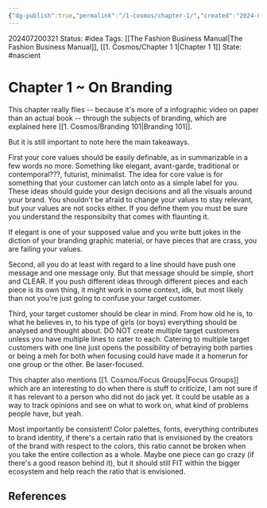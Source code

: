 ```yaml
---
{"dg-publish":true,"permalink":"/1-cosmos/chapter-1/","created":"2024-08-31T23:47:14.876-04:00","updated":"2024-07-20T03:46:49.472-04:00"}
---
```


202407200321
Status: #idea
Tags: [[The Fashion Business Manual\|The Fashion Business Manual]], [[1. Cosmos/Chapter 1 1\|Chapter 1 1]]
State: #nascient
# Chapter 1 ~ On Branding

This chapter really flies -- because it's more of a infographic video on paper than an actual book -- through the subjects of branding, which are explained here [[1. Cosmos/Branding 101\|Branding 101]].

But it is still important to note here the main takeaways.

First your core values should be easily definable, as in summarizable in a few words no more.
Something like elegant, avant-garde, traditional or contemporal???, futurist, minimalist. The idea for core value is for something that your customer can latch onto as a simple label for you. These ideas should guide your design decisions and all the visuals around your brand. You shouldn't be afraid to change your values to stay relevant, but your values are not socks either. If you define them you must be sure you understand the responsibilty that comes with flaunting it.

If elegant is one of your supposed value and you write butt jokes in the diction of your branding graphic material, or have pieces that are crass, you are failing your values.

Second, all you do at least with regard to a line should have push one message and one message only. But that message should be simple, short and CLEAR. If you push different ideas through different pieces and each piece is its own thing, it might work in some context, idk, but most likely than not you're just going to confuse your target customer.

Third, your target customer should be clear in mind. From how old he is, to what he believes in, to his type of girls (or boys) everything should be analysed and thought about. DO NOT create multiple target customers unless you have multiple lines to cater to each. Catering to multiple target customers with one line just opens the possibility of betraying both parties or being a meh for both when focusing could have made it a homerun for one group or the other. Be laser-focused.

This chapter also mentions [[1. Cosmos/Focus Groups\|Focus Groups]] which are an interesting to do when there is stuff to criticize, I am not sure if it has relevant to a person who did not do jack yet. It could be usable as a way to track opinions and see on what to work on, what kind of problems people have, but yeah.

Most importantly be consistent! Color palettes, fonts, everything contributes to brand identity, if there's a certain ratio that is envisioned by the creators of the brand with respect to the colors, this ratio cannot be broken when you take the entire collection as a whole. Maybe one piece can go crazy (if there's a good reason behind it), but it should still FIT within the bigger ecosystem and help reach the ratio that is envisioned.


## References
